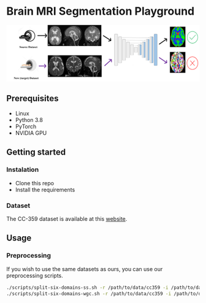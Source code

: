 # Brain MRI Segmentation Playground


![](images/domain_adaptation_problem.png)

## Prerequisites 
- Linux
- Python 3.8
- PyTorch
- NVIDIA GPU

## Getting started
### Instalation
- Clone this repo
- Install the requirements

### Dataset
The CC-359 dataset is available at this [website](https://www.ccdataset.com/).

## Usage

### Preprocessing
If  you wish to use the same datasets as ours, you can use our preprocessing scripts. 
```sh
./scripts/split-six-domains-ss.sh -r /path/to/data/cc359 -i /path/to/data/cc359/original -m /path/to/data/cc359/staple
./scripts/split-six-domains-wgc.sh -r /path/to/data/cc359 -i /path/to/data/cc359/orig -m /path/to/data/cc359/wgc
```